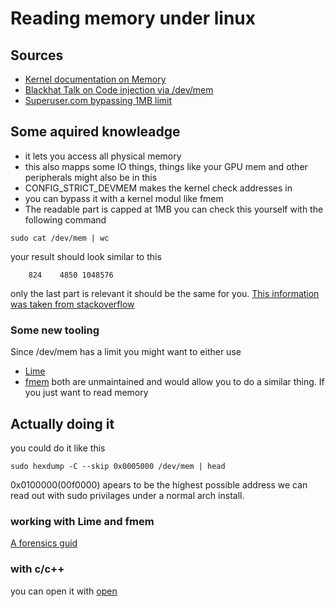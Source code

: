 # Reading memory under linux

## Sources 

- [Kernel documentation on Memory](https://www.kernel.org/doc/gorman/html/understand/understand005.html)
- [Blackhat Talk on Code injection via /dev/mem](https://www.blackhat.com/presentations/bh-europe-09/Lineberry/BlackHat-Europe-2009-Lineberry-code-injection-via-dev-mem.pdf)
- [Superuser.com bypassing 1MB limit](https://superuser.com/questions/1500615/how-can-i-overcome-1mb-restriction-of-dev-mem)


## Some aquired knowleadge 

- it lets you access all physical memory
- this also mapps some IO things, things like your GPU mem and other peripherals might also be in this 
- CONFIG\_STRICT\_DEVMEM makes the kernel check addresses in
- you can bypass it with a kernel modul like fmem
- The readable part is capped at 1MB you can check this yourself with the following command 


```shell
sudo cat /dev/mem | wc
```
your result should look similar to this 
```result 
    824    4850 1048576
```
only the last part is relevant it should be the same for you. [This information was taken from stackoverflow](https://stackoverflow.com/questions/6134984/access-permissions-of-dev-mem)

### Some new tooling 

Since /dev/mem has a limit you might want to either use 
- [Lime](https://github.com/504ensicslabs/lime)
- [fmem](https://github.com/NateBrune/fmem)
both are unmaintained and would allow you to do a similar thing. If you just want to read memory


## Actually doing it 


you could do it like this 

```shell
sudo hexdump -C --skip 0x0005000 /dev/mem | head
```

0x0100000(00f0000) apears to be the highest possible address we can read out with sudo privilages under a normal arch install. 
### working with Lime and fmem
[A forensics guid](https://forensecurity.blogspot.com/2013/12/linux-memory-forensics.html)


### with c/c++

you can open it with [open](https://www.man7.org/linux/man-pages/man2/open.2.html)
